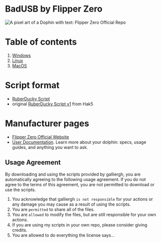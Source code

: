 # BadUSB by Flipper Zero
<picture>
    <source media="(prefers-color-scheme: dark)" srcset="github/assets/iBInjwYu_43TWVOwt4jMN_lightmode.png">
    <source media="(prefers-color-scheme: light)" srcset="github/assets/iBInjwYu_43TWVOwt4jMN_lightmode.png">
    <img
        alt="A pixel art of a Dophin with text: Flipper Zero Official Repo"
        src=".github/assets/light_theme_banner.png">
</picture>

# Table of contents
1. [Windows](https://github.com/galliergh/BadUSB/tree/main/windows)
2. [Linux](https://github.com/galliergh/BadUSB/tree/main/linux)
3. [MacOS](https://github.com/galliergh/BadUSB/tree/main/macOS)

# Script format
- [RuberDucky Script](https://github.com/galliergh/BadUSB/blob/main/BadUsbScriptFormat.md)
- original [RuberDucky Script v1](https://github.com/galliergh/BadUSB/blob/main/Duckyscript_v1.md) from Hak5

# Manufacturer pages
- [Flipper Zero Official Website](https://flipperzero.one)
- [User Documentation](https://docs.flipperzero.one). Learn more about your dolphin: specs, usage guides, and anything you want to ask.

## Usage Agreement
By downloading and using the scripts provided by galliergh, you are automatically agreeing to the following usage agreement. If you do not agree to the terms of this agreement, you are not permitted to download or use the scripts.
1. You acknowledge that galliergh ```is not responsible``` for your actions or any damage you may cause as a result of using the scripts.
2. You are ```permitted``` to share all of the files.
3. You are ```allowed``` to modify the files, but are still responsible for your own actions.
4. If you are using my scripts in your own repo, please consider giving credits.
5. You are allowed to do everything the license says...
